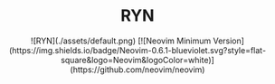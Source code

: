 <h1 align="center">RYN</h1>

<div align="center">
![RYN](./assets/default.png)
[![Neovim Minimum Version](https://img.shields.io/badge/Neovim-0.6.1-blueviolet.svg?style=flat-square&logo=Neovim&logoColor=white)](https://github.com/neovim/neovim)
</div>
